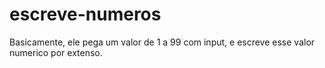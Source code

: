 # escreve-numeros
Basicamente, ele pega um valor de 1 a 99 com input, e escreve esse valor numerico por extenso.

